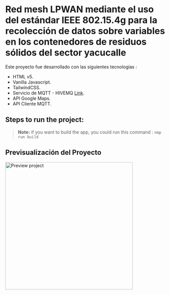 # Red mesh LPWAN mediante el uso del estándar IEEE 802.15.4g para la recolección de datos sobre variables en los contenedores de residuos sólidos del sector yacucalle

Este proyecto fue desarrollado con las siguientes tecnologías :

- HTML v5.
- Vanilla Javascript.
- TailwindCSS.
- Servicio de MQTT - HIVEMQ [Link](https://www.hivemq.com).
- API Google Maps.
- API Cliente MQTT.

## Steps to run the project:

> **Note:** if you want to build the app, you could run this command : `nmp run build`

## Previsualización del Proyecto

<img src="./public/preview.png" alt="Preview project" width="400" />
